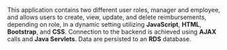 This application contains two different user roles, manager and employee, and allows users to create, view, update, and delete reimbursements, depending on role, in a dynamic setting utilizing <strong>JavaScript</strong>, <strong>HTML</strong>, <strong>Bootstrap</strong>, and <strong>CSS</strong>. Connection to the backend is achieved using <strong>AJAX</strong> calls and <strong>Java Servlets</strong>. Data are persisted to an <strong>RDS</strong> database.
